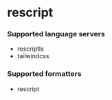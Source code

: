 <!--- THIS DOCUMENT IS AUTOMATICALLY GENERATED, DON'T EDIT IT -->
# rescript

### Supported language servers

- rescriptls
- tailwindcss

### Supported formatters

- rescript
